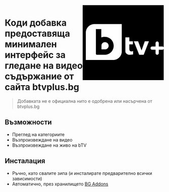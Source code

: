 <img align="right" src="https://raw.githubusercontent.com/harrygg/plugin.video.btvplus/master/resources/icon.png" alt="BtvPlus logo">

# Коди добавка предоставяща минимален интерфейс за гледане на видео съдържание от сайта btvplus.bg

> Добавката не е официална нито е одобрена или насърчена от btvplus.bg

## Възможности

* Преглед на категориите
* Възпроизвеждане на видео
* Възпроизвеждане на живо на bTV 

## Инсталация

* Ръчно, като свалите зипа (и инсталирате предварително всички зависимости)
* Автоматично, през хранилището [BG Addons](https://kodi1.github.io/)